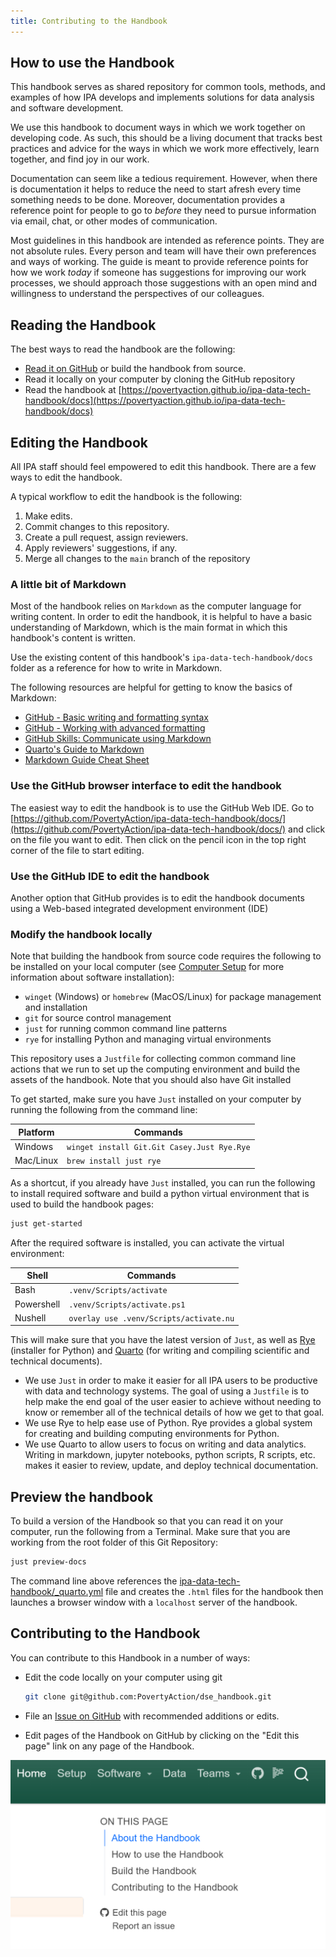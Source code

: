 ```yaml
---
title: Contributing to the Handbook
---
```


## How to use the Handbook

This handbook serves as shared repository for common tools, methods, and examples of how
IPA develops and implements solutions for data analysis and software development.

We use this handbook to document ways in which we work together on developing code. As
such, this should be a living document that tracks best practices and advice for the
ways in which we work more effectively, learn together, and find joy in our work.

Documentation can seem like a tedious requirement. However, when there is documentation
it helps to reduce the need to start afresh every time something needs to be done.
Moreover, documentation provides a reference point for people to go to _before_ they
need to pursue information via email, chat, or other modes of communication.

Most guidelines in this handbook are intended as reference points. They are not absolute
rules. Every person and team will have their own preferences and ways of working. The
guide is meant to provide reference points for how we work _today_ if someone has
suggestions for improving our work processes, we should approach those suggestions with
an open mind and willingness to understand the perspectives of our colleagues.

## Reading the Handbook

The best ways to read the handbook are the following:

- [Read it on GitHub](https://github.com/PovertyAction/ipa-data-tech-handbook/tree/main/docs)
  or build the handbook from source.
- Read it locally on your computer by cloning the GitHub repository
- Read the handbook at [https://povertyaction.github.io/ipa-data-tech-handbook/docs](https://povertyaction.github.io/ipa-data-tech-handbook/docs)

## Editing the Handbook

All IPA staff should feel empowered to edit this handbook. There are a few ways to edit
the handbook.

A typical workflow to edit the handbook is the following:

1. Make edits.
1. Commit changes to this repository.
1. Create a pull request, assign reviewers.
1. Apply reviewers' suggestions, if any.
1. Merge all changes to the `main` branch of the repository

### A little bit of Markdown

Most of the handbook relies on `Markdown` as the computer language for writing content.
In order to edit the handbook, it is helpful to have a basic understanding of Markdown,
which is the main format in which this handbook's content is written.

Use the existing content of this handbook's `ipa-data-tech-handbook/docs` folder as a
reference for how to write in Markdown.

The following resources are helpful for getting to know the basics of Markdown:

- [GitHub - Basic writing and formatting syntax](https://docs.github.com/en/get-started/writing-on-github/getting-started-with-writing-and-formatting-on-github/basic-writing-and-formatting-syntax)
- [GitHub - Working with advanced formatting](https://docs.github.com/en/get-started/writing-on-github/working-with-advanced-formatting)
- [GitHub Skills: Communicate using Markdown](https://github.com/skills/communicate-using-markdown)
- [Quarto's Guide to Markdown](https://quarto.org/docs/authoring/markdown-basics.html)
- [Markdown Guide Cheat Sheet](https://www.markdownguide.org/cheat-sheet)

### Use the GitHub browser interface to edit the handbook

The easiest way to edit the handbook is to use the GitHub Web IDE. Go to
[https://github.com/PovertyAction/ipa-data-tech-handbook/docs/](https://github.com/PovertyAction/ipa-data-tech-handbook/docs/)
and click on the file you want to edit. Then click on the pencil icon in the top right
corner of the file to start editing.

### Use the GitHub IDE to edit the handbook

Another option that GitHub provides is to edit the handbook documents using a Web-based
integrated development environment (IDE)

### Modify the handbook locally

Note that building the handbook from source code requires the following to be installed
on your local computer (see [Computer Setup](./guides/computer_setup.md) for more
information about software installation):

- `winget` (Windows) or `homebrew` (MacOS/Linux) for package management and installation
- `git` for source control management
- `just` for running common command line patterns
- `rye` for installing Python and managing virtual environments

This repository uses a `Justfile` for collecting common command line actions that we run
to set up the computing environment and build the assets of the handbook. Note that you
should also have Git installed

To get started, make sure you have `Just` installed on your computer by running the
following from the command line:

| Platform  | Commands                                    |
| --------- | ------------------------------------------- |
| Windows   | `winget install Git.Git Casey.Just Rye.Rye` |
| Mac/Linux | `brew install just rye`                     |

As a shortcut, if you already have `Just` installed, you can run the following to
install required software and build a python virtual environment that is used to build
the handbook pages:

```bash
just get-started
```

After the required software is installed, you can activate the virtual environment:

| Shell      | Commands                                |
| ---------- | --------------------------------------- |
| Bash       | `.venv/Scripts/activate`                |
| Powershell | `.venv/Scripts/activate.ps1`            |
| Nushell    | `overlay use .venv/Scripts/activate.nu` |

This will make sure that you have the latest version of `Just`, as well as
[Rye](https://rye.astral.sh/guide/) (installer for Python) and
[Quarto](https://quarto.org/docs/guide/) (for writing and compiling scientific and
technical documents).

- We use `Just` in order to make it easier for all IPA users to be productive with data
  and technology systems. The goal of using a `Justfile` is to help make the end goal of
  the user easier to achieve without needing to know or remember all of the technical
  details of how we get to that goal.
- We use Rye to help ease use of Python. Rye provides a global system for creating and
  building computing environments for Python.
- We use Quarto to allow users to focus on writing and data analytics. Writing in
  markdown, jupyter notebooks, python scripts, R scripts, etc. makes it easier to
  review, update, and deploy technical documentation.

## Preview the handbook

To build a version of the Handbook so that you can read it on your computer, run the
following from a Terminal. Make sure that you are working from the root folder of this
Git Repository:

```bash
just preview-docs
```

The command line above references the
[ipa-data-tech-handbook/\_quarto.yml](../_quarto.yml) file and creates the `.html` files
for the handbook then launches a browser window with a `localhost` server of the
handbook.

## Contributing to the Handbook

You can contribute to this Handbook in a number of ways:

- Edit the code locally on your computer using git

  ```bash
  git clone git@github.com:PovertyAction/dse_handbook.git
  ```

- File an
  [Issue on GitHub](https://github.com/PovertyAction/ipa-data-tech-handbook/issues/new)
  with recommended additions or edits.

- Edit pages of the Handbook on GitHub by clicking on the "Edit this page" link on any
  page of the Handbook.

![Handbook](./assets/images/software/handbook-gh.png)
